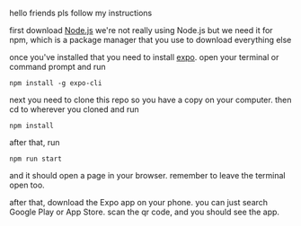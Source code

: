 hello friends pls follow my instructions

first download [Node.js](https://nodejs.org/en/download/)
we're not really using Node.js but we need it for npm, which is a package manager that you use to download everything else

once you've installed that you need to install [expo](https://expo.dev/). open your terminal or command prompt and run

`npm install -g expo-cli`

next you need to clone this repo so you have a copy on your computer.
then cd to wherever you cloned and run

`npm install`

after that, run

`npm run start`

and it should open a page in your browser. remember to leave the terminal open too.

after that, download the Expo app on your phone. you can just search Google Play or App Store.
scan the qr code, and you should see the app.


